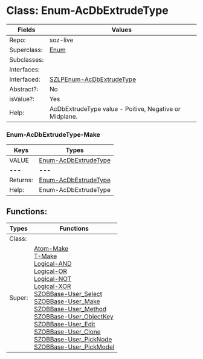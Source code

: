 
# Class:	Enum-AcDbExtrudeType

| Fields | Values |
| --------- | --------- |
| Repo: | soz-live |
| Superclass: | [Enum](Enum.html) |
| Subclasses: |  |
| Interfaces: |  |
| Interfaced: | [SZLPEnum-AcDbExtrudeType](SZLPEnum-AcDbExtrudeType.html) |
| Abstract?: | No |
| isValue?: | Yes |
| Help: | AcDbExtrudeType value - Poitive, Negative or Midplane. |

### Enum-AcDbExtrudeType-Make

| Keys | Types |
| --------- | --------- |
| VALUE | [Enum-AcDbExtrudeType](Enum-AcDbExtrudeType.html) |
| **---** | **---** |
| Returns: | [Enum-AcDbExtrudeType](Enum-AcDbExtrudeType.html) |
| Help: | Enum-AcDbExtrudeType |


## Functions:

| Types | Functions |
| --------- | --------- |
| Class: |  |
| Super: | [Atom-Make](Atom.html) <br> [T-Make](T.html) <br> [Logical-AND](Logical.html) <br> [Logical-OR](Logical.html) <br> [Logical-NOT](Logical.html) <br> [Logical-XOR](Logical.html) <br> [SZOBBase-User_Select](SZOBBase.html) <br> [SZOBBase-User_Make](SZOBBase.html) <br> [SZOBBase-User_Method](SZOBBase.html) <br> [SZOBBase-User_ObjectKey](SZOBBase.html) <br> [SZOBBase-User_Edit](SZOBBase.html) <br> [SZOBBase-User_Clone](SZOBBase.html) <br> [SZOBBase-User_PickNode](SZOBBase.html) <br> [SZOBBase-User_PickModel](SZOBBase.html) |


